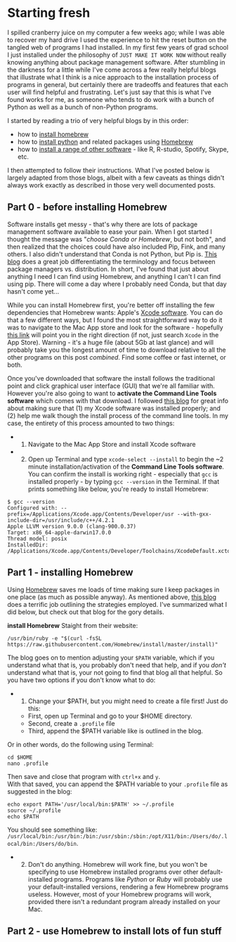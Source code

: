 # Starting fresh
I spilled cranberry juice on my computer a few weeks ago; while I was able to recover my hard drive I used the experience to hit the reset button on the tangled web of programs I had installed. In my first few years of grad school I just installed under the philosophy of `JUST MAKE IT WORK NOW` without really knowing anything about package management software. After stumbling in the darkness for a little while I've come across a few really helpful blogs that illustrate what I think is a nice approach to the installation process of programs in general, but certainly there are tradeoffs and features that each user will find helpful and frustrating. Let's just say that this is what I've found works for me, as someone who tends to do work with a bunch of Python as well as a bunch of non-Python programs.  

I started by reading a trio of very helpful blogs by in this order:
- how to [install homebrew](https://www.davidculley.com/installing-software-via-homebrew/)  
- how to [install python](https://www.davidculley.com/installing-python-on-a-mac/) and related packages using [Homebrew](https://brew.sh)  
- how to [install a range of other software](http://tristanpenman.com/blog/posts/2015/10/20/installing-r-and-rstudio-on-mac-os-x/) - like R, R-studio, Spotify, Skype, etc.  

I then attempted to follow their instructions. What I've posted below is largely adapted from those blogs, albeit with a few caveats as things didn't always work exactly as described in those very well documented posts.  

## Part 0 - before installing Homebrew
Software installs get messy - that's why there are lots of package management software available to ease your pain. When I got started I thought the message was "*choose Conda or Homebrew*, but not both", and then realized that the choices could have also included Pip, Fink, and many others. I also didn't understand that Conda is not Python, but Pip is. [This blog](https://jakevdp.github.io/blog/2016/08/25/conda-myths-and-misconceptions/) does a great job differentiating the terminology and focus between package managers vs. distribution. In short, I've found that just about anything I need I can find using Homebrew, and anything I can't I can find using pip. There will come a day where I probably need Conda, but that day hasn't come yet...  

While you can install Homebrew first, you're better off installing the few dependencies that Homebrew wants: Apple's [Xcode software](https://developer.apple.com/xcode/). You can do that a few different ways, but I found the most straightforward way to do it was to navigate to the Mac App store and look for the software - hopefully [this link](https://itunes.apple.com/us/app/xcode/id497799835?mt=12) will point you in the right direction (if not, just search `Xcode` in the App Store). Warning - it's a huge file (about 5Gb at last glance) and will probably take you the longest amount of time to download relative to all the other programs on this post *combined*. Find some coffee or fast internet, or both.  

Once you've downloaded that software the install follows the traditional point and click graphical user interface (GUI) that we're all familiar with. However you're also going to want to **activate the Command Line Tools software** which comes with that download. I followed [this blog](http://railsapps.github.io/xcode-command-line-tools.html) for great info about making sure that (1) my Xcode software was installed properly; and (2) help me walk though the install process of the command line tools. In my case, the entirety of this process amounted to two things:

- 1) Navigate to the Mac App Store and install Xcode software  
- 2) Open up Terminal and type `xcode-select --install` to begin the ~2 minute installation/activation of the **Command Line Tools software**. You can confirm the install is working right - especially that `gcc` is installed properly - by typing `gcc --version` in the Terminal. If that prints something like below, you're ready to install Homebrew:  

```
$ gcc --version
Configured with: --prefix=/Applications/Xcode.app/Contents/Developer/usr --with-gxx-include-dir=/usr/include/c++/4.2.1
Apple LLVM version 9.0.0 (clang-900.0.37)
Target: x86_64-apple-darwin17.0.0
Thread model: posix
InstalledDir: /Applications/Xcode.app/Contents/Developer/Toolchains/XcodeDefault.xctoolchain/usr/bin
```

## Part 1 - installing Homebrew
Using [Homebrew](https://brew.sh) saves me loads of time making sure I keep packages in one place (as much as possible anyway). As mentioned above, [this blog](https://www.davidculley.com/installing-software-via-homebrew/) does a terrific job outlining the strategies employed. I've summarized what I did below, but check out that blog for the gory details.  

**install Homebrew**
Staight from their website:  
```
/usr/bin/ruby -e "$(curl -fsSL https://raw.githubusercontent.com/Homebrew/install/master/install)"
```

The blog goes on to mention adjusting your `$PATH` variable, which if you understand what that is, you probably don't need that help, and if you *don't* understand what that is, your not going to find that blog all that helpful. So you have two options if you don't know what to do:  
- 1) Change your $PATH, but you might need to create a file first! Just do this:  
  - First, open up Terminal and go to your $HOME directory.  
  - Second, create a `.profile` file  
  - Third, append the $PATH variable like is outlined in the blog.  

Or in other words, do the following using Terminal:  
```
cd $HOME 
nano .profile
```
Then save and close that program with `ctrl+x` and `y`.  
With that saved, you can append the $PATH variable to your `.profile` file as suggested in the blog:  
```
echo export PATH='/usr/local/bin:$PATH' >> ~/.profile
source ~/.profile
echo $PATH
```
You should see something like: `/usr/local/bin:/usr/bin:/bin:/usr/sbin:/sbin:/opt/X11/bin:/Users/do/.local/bin:/Users/do/bin`.  

 
- 2) Don't do anything. Homebrew will work fine, but you won't be specifying to use Homebrew installed programs over other default-installed programs. Programs like *Python* or *Ruby* will probably use your default-installed versions, rendering a few Homebrew programs useless. However, most of your Homebrew programs will work, provided there isn't a redundant program already installed on your Mac.  

## Part 2 - use Homebrew to install lots of fun stuff
 
